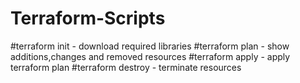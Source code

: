 # Terraform-Scripts


#terraform init    - download required libraries
#terraform plan    - show additions,changes and removed resources
#terraform apply   - apply terraform plan
#terraform destroy - terminate resources
